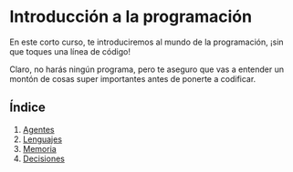 # Introducción a la programación

En este corto curso, te introduciremos al mundo de la programación, ¡sin que toques una línea de código!

Claro, no harás ningún programa, pero te aseguro que vas a entender un montón de cosas super importantes antes de ponerte a codificar.


## Índice

1. [Agentes](lecciones/00_agentes.md)
1. [Lenguajes](lecciones/01_lenguajes.md)
1. [Memoria](lecciones/02_memoria.md)
1. [Decisiones](lecciones/03_decisiones.md)